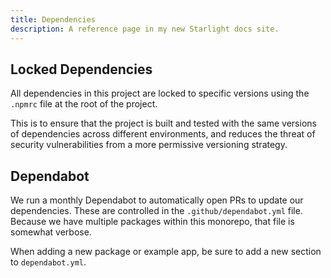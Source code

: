 ```yaml
---
title: Dependencies
description: A reference page in my new Starlight docs site.
---
```


## Locked Dependencies
All dependencies in this project are locked to specific versions using the `.npmrc` file at the root of the project.

This is to ensure that the project is built and tested with the same versions of dependencies across different environments, and reduces the threat of security vulnerabilities from a more permissive versioning strategy.

## Dependabot
We run a monthly Dependabot to automatically open PRs to update our dependencies. These are controlled in the `.github/dependabot.yml` file. Because we have multiple packages within this monorepo, that file is somewhat verbose.

When adding a new package or example app, be sure to add a new section to `dependabot.yml`.
